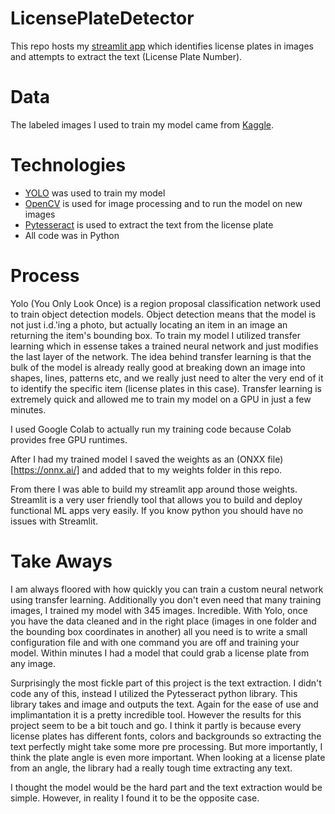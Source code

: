 # LicensePlateDetector

This repo hosts my [streamlit app](https://ryanwerthlicenseplate.streamlit.app/) which identifies license plates in images and attempts to extract the text (License Plate Number).

# Data

The labeled images I used to train my model came from [Kaggle](https://www.kaggle.com/datasets/andrewmvd/car-plate-detection).

# Technologies

- [YOLO](https://github.com/ultralytics/yolov5) was used to train my model
- [OpenCV](https://opencv.org/) is used for image processing and to run the model on new images
- [Pytesseract](https://pypi.org/project/pytesseract/) is used to extract the text from the license plate
- All code was in Python

# Process

Yolo (You Only Look Once) is a region proposal classification network used to train object detection models. Object detection means that the model is not just i.d.'ing a photo, but actually locating an item in an image an returning the item's bounding box. To train my model I utilized transfer learning which in essense takes a trained neural network and just modifies the last layer of the network. The idea behind transfer learning is that the bulk of the model is already really good at breaking down an image into shapes, lines, patterns etc, and we really just need to alter the very end of it to identify the specific item (license plates in this case). Transfer learning is extremely quick and allowed me to train my model on a GPU in just a few minutes. 

I used Google Colab to actually run my training code because Colab provides free GPU runtimes. 

After I had my trained model I saved the weights as an (ONXX file)[https://onnx.ai/] and added that to my weights folder in this repo.

From there I was able to build my streamlit app around those weights. Streamlit is a very user friendly tool that allows you to build and deploy functional ML apps very easily. If you know python you should have no issues with Streamlit. 

# Take Aways

I am always floored with how quickly you can train a custom neural network using transfer learning. Additionally you don't even need that many training images, I trained my model with 345 images. Incredible. With Yolo, once you have the data cleaned and in the right place (images in one folder and the bounding box coordinates in another) all you need is to write a small configuration file and with one command you are off and training your model. Within minutes I had a model that could grab a license plate from any image.

Surprisingly the most fickle part of this project is the text extraction. I didn't code any of this, instead I utilized the Pytesseract python library. This library takes and image and outputs the text. Again for the ease of use and implimantation it is a pretty incredible tool. However the results for this project seem to be a bit touch and go. I think it partly is because every license plates has different fonts, colors and backgrounds so extracting the text perfectly might take some more pre processing. But more importantly, I think the plate angle is even more important. When looking at a license plate from an angle, the library had a really tough time extracting any text. 

I thought the model would be the hard part and the text extraction would be simple. However, in reality I found it to be the opposite case. 


